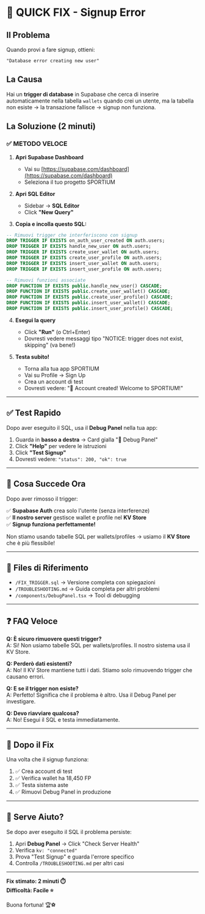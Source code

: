 # 🚨 QUICK FIX - Signup Error

## Il Problema
Quando provi a fare signup, ottieni:
```
"Database error creating new user"
```

## La Causa
Hai un **trigger di database** in Supabase che cerca di inserire automaticamente nella tabella `wallets` quando crei un utente, ma la tabella non esiste → la transazione fallisce → signup non funziona.

## La Soluzione (2 minuti)

### ✅ METODO VELOCE

1. **Apri Supabase Dashboard**
   - Vai su [https://supabase.com/dashboard](https://supabase.com/dashboard)
   - Seleziona il tuo progetto SPORTIUM

2. **Apri SQL Editor**
   - Sidebar → **SQL Editor**
   - Click **"New Query"**

3. **Copia e incolla questo SQL:**

```sql
-- Rimuovi trigger che interferiscono con signup
DROP TRIGGER IF EXISTS on_auth_user_created ON auth.users;
DROP TRIGGER IF EXISTS handle_new_user ON auth.users;
DROP TRIGGER IF EXISTS create_user_wallet ON auth.users;
DROP TRIGGER IF EXISTS create_user_profile ON auth.users;
DROP TRIGGER IF EXISTS insert_user_wallet ON auth.users;
DROP TRIGGER IF EXISTS insert_user_profile ON auth.users;

-- Rimuovi funzioni associate
DROP FUNCTION IF EXISTS public.handle_new_user() CASCADE;
DROP FUNCTION IF EXISTS public.create_user_wallet() CASCADE;
DROP FUNCTION IF EXISTS public.create_user_profile() CASCADE;
DROP FUNCTION IF EXISTS public.insert_user_wallet() CASCADE;
DROP FUNCTION IF EXISTS public.insert_user_profile() CASCADE;
```

4. **Esegui la query**
   - Click **"Run"** (o Ctrl+Enter)
   - Dovresti vedere messaggi tipo "NOTICE: trigger does not exist, skipping" (va bene!)

5. **Testa subito!**
   - Torna alla tua app SPORTIUM
   - Vai su Profile → Sign Up
   - Crea un account di test
   - Dovresti vedere: "🎉 Account created! Welcome to SPORTIUM!"

---

## ✅ Test Rapido

Dopo aver eseguito il SQL, usa il **Debug Panel** nella tua app:

1. Guarda in **basso a destra** → Card gialla "🔧 Debug Panel"
2. Click **"Help"** per vedere le istruzioni
3. Click **"Test Signup"**
4. Dovresti vedere: `"status": 200, "ok": true`

---

## 🎯 Cosa Succede Ora

Dopo aver rimosso il trigger:

✅ **Supabase Auth** crea solo l'utente (senza interferenze)  
✅ **Il nostro server** gestisce wallet e profile nel **KV Store**  
✅ **Signup funziona perfettamente!**  

Non stiamo usando tabelle SQL per wallets/profiles → usiamo il **KV Store** che è più flessibile!

---

## 📁 Files di Riferimento

- `/FIX_TRIGGER.sql` → Versione completa con spiegazioni
- `/TROUBLESHOOTING.md` → Guida completa per altri problemi
- `/components/DebugPanel.tsx` → Tool di debugging

---

## ❓ FAQ Veloce

**Q: È sicuro rimuovere questi trigger?**  
A: Sì! Non usiamo tabelle SQL per wallets/profiles. Il nostro sistema usa il KV Store.

**Q: Perderò dati esistenti?**  
A: No! Il KV Store mantiene tutti i dati. Stiamo solo rimuovendo trigger che causano errori.

**Q: E se il trigger non esiste?**  
A: Perfetto! Significa che il problema è altro. Usa il Debug Panel per investigare.

**Q: Devo riavviare qualcosa?**  
A: No! Esegui il SQL e testa immediatamente.

---

## 🚀 Dopo il Fix

Una volta che il signup funziona:

1. ✅ Crea account di test
2. ✅ Verifica wallet ha 18,450 FP
3. ✅ Testa sistema aste
4. ✅ Rimuovi Debug Panel in produzione

---

## 💬 Serve Aiuto?

Se dopo aver eseguito il SQL il problema persiste:

1. Apri **Debug Panel** → Click "Check Server Health"
2. Verifica `kv: "connected"`
3. Prova "Test Signup" e guarda l'errore specifico
4. Controlla `/TROUBLESHOOTING.md` per altri casi

---

**Fix stimato: 2 minuti ⏱️**  
**Difficoltà: Facile ⭐**  

Buona fortuna! 🏆⚽
